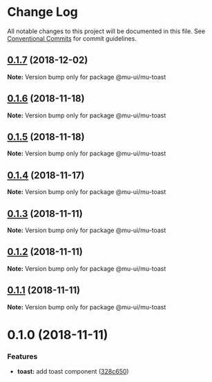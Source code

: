 # Change Log

All notable changes to this project will be documented in this file.
See [Conventional Commits](https://conventionalcommits.org) for commit guidelines.

## [0.1.7](https://github.com/mu-ui/mu-ui/compare/@mu-ui/mu-toast@0.1.6...@mu-ui/mu-toast@0.1.7) (2018-12-02)

**Note:** Version bump only for package @mu-ui/mu-toast





## [0.1.6](https://github.com/mu-ui/mu-ui/compare/@mu-ui/mu-toast@0.1.5...@mu-ui/mu-toast@0.1.6) (2018-11-18)

**Note:** Version bump only for package @mu-ui/mu-toast





## [0.1.5](https://github.com/mu-ui/mu-ui/compare/@mu-ui/mu-toast@0.1.4...@mu-ui/mu-toast@0.1.5) (2018-11-18)

**Note:** Version bump only for package @mu-ui/mu-toast





## [0.1.4](https://github.com/mu-ui/mu-ui/compare/@mu-ui/mu-toast@0.1.3...@mu-ui/mu-toast@0.1.4) (2018-11-17)

**Note:** Version bump only for package @mu-ui/mu-toast





## [0.1.3](https://github.com/mu-ui/mu-ui/compare/@mu-ui/mu-toast@0.1.2...@mu-ui/mu-toast@0.1.3) (2018-11-11)

**Note:** Version bump only for package @mu-ui/mu-toast





## [0.1.2](https://github.com/mu-ui/mu-ui/compare/@mu-ui/mu-toast@0.1.1...@mu-ui/mu-toast@0.1.2) (2018-11-11)

**Note:** Version bump only for package @mu-ui/mu-toast





## [0.1.1](https://github.com/JR93/mu-ui/compare/@mu-ui/mu-toast@0.1.0...@mu-ui/mu-toast@0.1.1) (2018-11-11)

**Note:** Version bump only for package @mu-ui/mu-toast





# 0.1.0 (2018-11-11)


### Features

* **toast:** add toast component ([328c650](https://github.com/JR93/mu-ui/commit/328c650))
